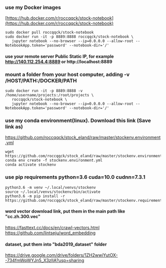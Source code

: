 ### use my Docker images
[https://hub.docker.com/r/roccqqck/stock-notebook](https://hub.docker.com/r/roccqqck/stock-notebook)
`````` 
sudo docker pull roccqqck/stock-notebook
sudo docker run -it -p 8889:8888 roccqqck/stock-notebook \
   jupyter notebook --no-browser --ip=0.0.0.0 --allow-root --NotebookApp.token='password' --notebook-dir='/'
``````
#### use your remote server Public Static IP, for example  http://140.112.254.4:8889 or http://localhost:8889



### mount a folder from your host computer, adding -v /HOST/PATH:/DOCKER/PATH 
`````` 
sudo docker run -it -p 8889:8888 -v /home/username/projects:/root/projects \
   roccqqck/stock-notebook \
   jupyter notebook --no-browser --ip=0.0.0.0 --allow-root --NotebookApp.token='password' --notebook-dir='/'
``````


### use my conda environment(linux). Download this link (Save link as)
https://github.com/roccqqck/stock_eland/raw/master/stockenv.environment.yml
```
wget https://github.com/roccqqck/stock_eland/raw/master/stockenv.environment.yml
conda env create -f stockenv.environment.yml
conda activate stockenv
```

### use pip requirements python=3.6 cuda=10.0 cudnn=7.3.1
```
python3.6 -m venv ~/.local/venvs/stockenv
source ~/.local/venvs/stockenv/bin/activate
python3.6 -m pip install -r https://github.com/roccqqck/stock_eland/raw/master/stockenv.requirements.txt
```

#### word vector download link, put them in the main path like "cc.zh.300.vec"
https://fasttext.cc/docs/en/crawl-vectors.html
https://github.com/lintseju/word_embedding

#### dataset, put them into "bda2019_dataset" folder
https://drive.google.com/drive/folders/1ZH2wwiYutOX--734fmWqWYJn5_X3zIIA?usp=sharing
